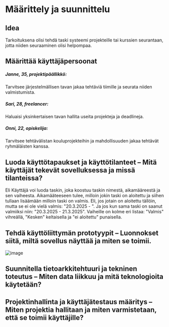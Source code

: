 # Määrittely ja suunnittelu

## Idea

Tarkoituksena olisi tehdä taski systeemi projekteille tai kurssien seurantaan, jotta niiden seuraaminen olisi helpompaa.

## Määrittää käyttäjäpersoonat

##### Janne, 35, projektipäällikkö: 
Tarvitsee järjestelmällisen tavan jakaa tehtäviä tiimille ja seurata niiden valmistumista.
##### Sari, 28, freelancer: 
Haluaisi yksinkertaisen tavan hallita useita projekteja ja deadlineja.
##### Onni, 22, opiskelija: 
Tarvitsee tehtävälistan kouluprojekteihin ja mahdollisuuden jakaa tehtävät ryhmäläisten kanssa.

## Luoda käyttötapaukset ja käyttötilanteet – Mitä käyttäjät tekevät sovelluksessa ja missä tilanteissa?

Eli Käyttäjä voi luoda taskin, joka koostuu taskin nimestä, aikamääreestä ja sen vaiheesta.
Aikamääteeseen tulee, milloin jokin taski on aloitettu ja siihen tullaan lisäämään milloin taski on valmis.
Eli, jos jotain on aloitettu tällöin, mutta se ei ole vielä valmis: "20.3.2025 - ".
Ja jos kun sama taski on saanut valmiiksi niin: "20.3.2025 - 21.3.2025".
Vaiheille on kolme eri listaa: "Valmis" vihreällä, "Kesken" keltaisella ja "ei aloitettu" punaisella.

## Tehdä käyttöliittymän prototyypit – Luonnokset siitä, miltä sovellus näyttää ja miten se toimii.

![image](https://github.com/user-attachments/assets/fd024c7b-4f3e-49d5-a86e-f0f7c9e16baf)

## Suunnitella tietoarkkitehtuuri ja tekninen toteutus – Miten data liikkuu ja mitä teknologioita käytetään?
## Projektinhallinta ja käyttäjätestaus määritys – Miten projektia hallitaan ja miten varmistetaan, että se toimii käyttäjille?
